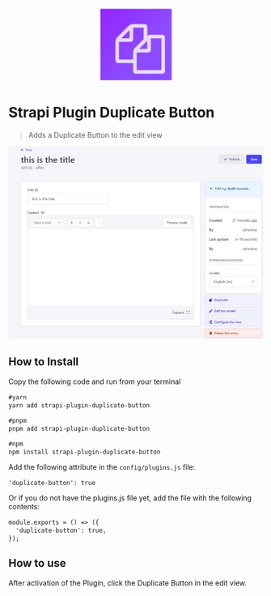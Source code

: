 <div align="center" width="150px">
  <img style="width: 150px; height: auto;" src="doc/logo-128.png" alt="Logo - Strapi Duplicate Button" />
</div>

# Strapi Plugin Duplicate Button
> Adds a Duplicate Button to the edit view

![](doc/screen.jpg)

## How to Install

Copy the following code and run from your terminal

```
#yarn
yarn add strapi-plugin-duplicate-button
```
```
#pnpm
pnpm add strapi-plugin-duplicate-button
```
```
#npm
npm install strapi-plugin-duplicate-button
```

Add the following attribute in the `config/plugins.js` file:
```
'duplicate-button': true
```
Or if you do not have the plugins.js file yet, add the file with the following contents:
```
module.exports = () => ({
  'duplicate-button': true,
});
```

## How to use
After activation of the Plugin, click the Duplicate Button in the edit view.

